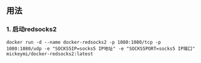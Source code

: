 ## 用法

### 1. 启动redsocks2

    docker run -d --name docker-redsocks2 -p 1080:1080/tcp -p 1080:1080/udp -e "SOCKS5IP=socks5 IP地址" -e "SOCKS5PORT=socks5 IP端口" mickeymi/docker-redsocks2:latest